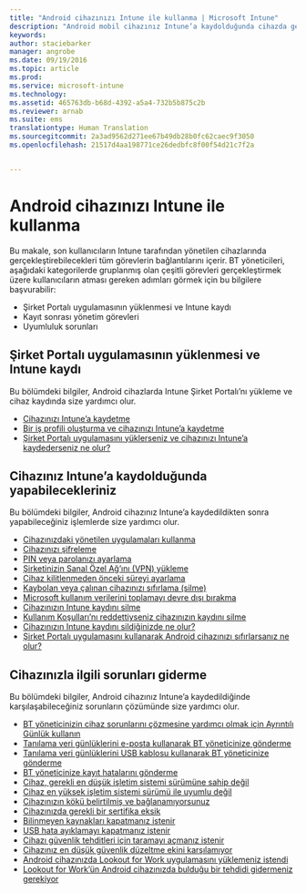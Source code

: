 ```yaml
---
title: "Android cihazınızı Intune ile kullanma | Microsoft Intune"
description: "Android mobil cihazınız Intune’a kaydolduğunda cihazda gerçekleştirebileceğiniz görevlere yönelik bağlantıların listesi"
keywords: 
author: staciebarker
manager: angrobe
ms.date: 09/19/2016
ms.topic: article
ms.prod: 
ms.service: microsoft-intune
ms.technology: 
ms.assetid: 465763db-b68d-4392-a5a4-732b5b875c2b
ms.reviewer: arnab
ms.suite: ems
translationtype: Human Translation
ms.sourcegitcommit: 2a3ad9562d271ee67b49db28b0fc62caec9f3050
ms.openlocfilehash: 21517d4aa198771ce26dedbfc8f00f54d21c7f2a


---
```



# Android cihazınızı Intune ile kullanma

Bu makale, son kullanıcıların Intune tarafından yönetilen cihazlarında gerçekleştirebilecekleri tüm görevlerin bağlantılarını içerir. BT yöneticileri, aşağıdaki kategorilerde gruplanmış olan çeşitli görevleri gerçekleştirmek üzere kullanıcıların atması gereken adımları görmek için bu bilgilere başvurabilir:

- Şirket Portalı uygulamasının yüklenmesi ve Intune kaydı
- Kayıt sonrası yönetim görevleri
- Uyumluluk sorunları

## Şirket Portalı uygulamasının yüklenmesi ve Intune kaydı

Bu bölümdeki bilgiler, Android cihazlarda Intune Şirket Portalı’nı yükleme ve cihaz kaydında size yardımcı olur.

- [Cihazınızı Intune’a kaydetme](enroll-your-device-in-Intune-android.md)
- [Bir iş profili oluşturma ve cihazınızı Intune’a kaydetme](create-a-work-profile-and-enroll-your-device-in-intune-android.md)
- [Şirket Portalı uygulamasını yüklerseniz ve cihazınızı Intune’a kaydederseniz ne olur?](what-happens-if-you-install-the-company-portal-app-and-enroll-your-device-in-intune-android.md)

## Cihazınız Intune’a kaydolduğunda yapabilecekleriniz

Bu bölümdeki bilgiler, Android cihazınız Intune’a kaydedildikten sonra yapabileceğiniz işlemlerde size yardımcı olur.

- [Cihazınızdaki yönetilen uygulamaları kullanma](use-managed-apps-on-your-device-android.md)
- [Cihazınızı şifreleme](encrypt-your-device-android.md)
- [PIN veya parolanızı ayarlama](set-your-pin-or-password-android.md)
- [Şirketinizin Sanal Özel Ağ’ını (VPN) yükleme](install-your-companys-virtual-private-network-VPN-android.md)
- [Cihaz kilitlenmeden önceki süreyi ayarlama](set-the-amount-of-time-before-your-device-is-locked-android.md)
- [Kaybolan veya çalınan cihazınızı sıfırlama (silme)](reset-erase-your-lost-or-stolen-device-android.md)
- [Microsoft kullanım verilerini toplamayı devre dışı bırakma](turn-off-microsoft-usage-data-collection-android.md)
- [Cihazınızın Intune kaydını silme](unenroll-your-device-from-intune-android.md)
- [Kullanım Koşulları’nı reddettiyseniz cihazınızın kaydını silme](unenroll-your-device-from-intune-if-you-declined-terms-of-use-android.md)
- [Cihazınızın Intune kaydını sildiğinizde ne olur?](what-happens-if-you-unenroll-your-device-from-intune-android.md)
- [Şirket Portalı uygulamasını kullanarak Android cihazınızı sıfırlarsanız ne olur?](what-happens-if-you-reset-your-device-using-the-company-portal-android.md)
<!--- - [What is the Rights Management sharing app?](what-is-the-rms-sharing-app-android.md) --->

## Cihazınızla ilgili sorunları giderme

Bu bölümdeki bilgiler, Android cihazınız Intune’a kaydedildiğinde karşılaşabileceğiniz sorunların çözümünde size yardımcı olur.

- [BT yöneticinizin cihaz sorunlarını çözmesine yardımcı olmak için Ayrıntılı Günlük kullanın](use-verbose-logging-to-help-your-it-administrator-fix-device-issues-android.md)
- [Tanılama veri günlüklerini e-posta kullanarak BT yöneticinize gönderme](send-diagnostic-data-logs-to-your-it-administrator-using-email-android.md)
- [Tanılama veri günlüklerini USB kablosu kullanarak BT yöneticinize gönderme](send-diagnostic-data-logs-to-your-it-administrator-using-a-usb-cable-android.md)
- [BT yöneticinize kayıt hatalarını gönderme](send-enrollment-errors-to-your-it-administrator-android.md)
- [Cihaz, gerekli en düşük işletim sistemi sürümüne sahip değil](device-doesnt-have-the-required-minimum-operating-system-version-android.md)
- [Cihaz en yüksek işletim sistemi sürümü ile uyumlu değil](device-doesnt-comply-with-maximum-operating-system-version-android.md)
- [Cihazınızın kökü belirtilmiş ve bağlanamıyorsunuz](your-device-is-rooted-and-you-cant-connect-android.md)
- [Cihazınızda gerekli bir sertifika eksik](your-device-is-missing-a-required-certificate-android.md)
- [Bilinmeyen kaynakları kapatmanız istenir](you-are-asked-to-turn-off-unknown-sources-android.md)
- [USB hata ayıklamayı kapatmanız istenir](you-are-asked-to-turn-off-usb-debugging-android.md)
- [Cihazı güvenlik tehditleri için taramayı açmanız istenir](you-are-asked-to-turn-on-scan-device-for-security-threats-android.md)
- [Cihazınız en düşük güvenlik düzeltme ekini karşılamıyor](your-device-does-not-meet-the-minimum-security-patch-android.md)
- [Android cihazınızda Lookout for Work uygulamasını yüklemeniz istendi](you-are-prompted-to-install-lookout-for-work-android.md)
- [Lookout for Work’ün Android cihazınızda bulduğu bir tehdidi gidermeniz gerekiyor](you-need-to-resolve-a-threat-found-by-lookout-for-work-android.md)



<!--HONumber=Oct16_HO2-->


